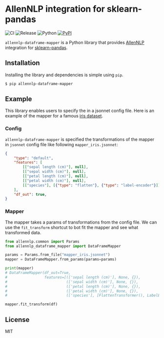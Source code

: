 # AllenNLP integration for sklearn-pandas

![CI](https://github.com/shunk031/allennlp-dataframe-mapper/workflows/CI/badge.svg?branch=master)
![Release](https://github.com/shunk031/allennlp-dataframe-mapper/workflows/Release/badge.svg)
![Python](https://img.shields.io/badge/python-3.7%20%7C%203.8-blue?logo=python)
[![PyPI](https://img.shields.io/pypi/v/allennlp-dataframe-mapper.svg)](https://pypi.python.org/pypi/allennlp-dataframe-mapper)

`allennlp-dataframe-mapper` is a Python library that provides [AllenNLP](https://github.com/allenai/allennlp) integration for [sklearn-pandas](https://github.com/scikit-learn-contrib/sklearn-pandas).

## Installation

Installing the library and dependencies is simple using `pip`.

```sh
$ pip allennlp-dataframe-mapper
```

## Example

This library enables users to specify the in a jsonnet config file.
Here is an example of the mapper for a famous [iris dataset](https://archive.ics.uci.edu/ml/datasets/iris).

### Config

`allennlp-dataframe-mapper` is specified the transformations of the mapper in `jsonnet` config file like following `mapper_iris.jsonnet`:

```json
{
    "type": "default",
    "features": [
        [["sepal length (cm)"], null],
        [["sepal width (cm)"], null],
        [["petal length (cm)"], null],
        [["petal width (cm)"], null],
        [["species"], [{"type": "flatten"}, {"type": "label-encoder"}]],
    ],
    "df_out": true,
}
```

### Mapper

The mapper takes a params of transformations from the config file.
We can use the `fit_transform` shortcut to bot fit the mapper and see what transformed data.

```python
from allennlp.common import Params
from allennlp_dataframe_mapper import DataFrameMapper

params = Params.from_file("mapper_iris.jsonnet")
mapper = DataFrameMapper.from_params(params=params)

print(mapper)
# DataFrameMapper(df_out=True,
#                 features=[(['sepal length (cm)'], None, {}),
#                           (['sepal width (cm)'], None, {}),
#                           (['petal length (cm)'], None, {}),
#                           (['petal width (cm)'], None, {}),
#                           (['species'], [FlattenTransformer(), LabelEncoder()], {})])

mapper.fit_transform(df)
```

## License

MIT
